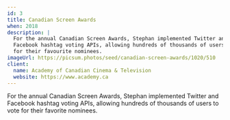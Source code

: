 ```yaml
---
id: 3
title: Canadian Screen Awards
when: 2018
description: |
  For the annual Canadian Screen Awards, Stephan implemented Twitter and
  Facebook hashtag voting APIs, allowing hundreds of thousands of users to vote
  for their favourite nominees.
imageUrl: https://picsum.photos/seed/canadian-screen-awards/1020/510
client:
  name: Academy of Canadian Cinema & Television
  website: https://www.academy.ca
---
```


For the annual Canadian Screen Awards, Stephan implemented Twitter and Facebook
hashtag voting APIs, allowing hundreds of thousands of users to vote for their
favorite nominees.
